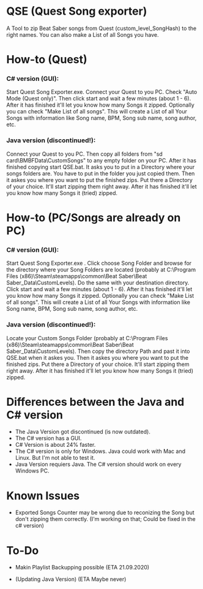 # QSE (Quest Song exporter)
A Tool to zip Beat Saber songs from Quest (custom_level_SongHash) to the right names. You can also make a List of all Songs you have.

# How-to (Quest)
### C# version (GUI):

Start Quest Song Exporter.exe. Connect your Quest to you PC. Check "Auto Mode (Quest only)". Then click start and wait a few minutes (about 1 - 6). After it has finished it'll let you know how many Songs it zipped. Optionally you can check "Make List of all songs". This will create a List of all Your Songs with information like Song name, BPM, Song sub name, song author, etc.

### Java version (discontinued!): 

Connect your Quest to you PC. Then copy all folders from "sd card\BMBFData\CustomSongs" to any empty folder on your PC. After it has finished copying start QSE.bat. It asks you to put in a Directory where your songs folders are. You have to put in the folder you just copied them. Then it askes you where you want to put the finished zips. Put there a Directory of your choice. It'll start zipping them right away. After it has finished it'll let you know how many Songs it (tried) zipped.

# How-to (PC/Songs are already on PC)
### C# version (GUI):

Start Quest Song Exporter.exe . Click choose Song Folder and browse for the directory where your Song Folders are located (probably at C:\Program Files (x86)\Steam\steamapps\common\Beat Saber\Beat Saber_Data\CustomLevels). Do the same with your destination directory. Click start and wait a few minutes (about 1 - 6). After it has finished it'll let you know how many Songs it zipped. Optionally you can check "Make List of all songs". This will create a List of all Your Songs with information like Song name, BPM, Song sub name, song author, etc.

### Java version (discontinued!):

Locate your Custom Songs Folder (probably at C:\Program Files (x86)\Steam\steamapps\common\Beat Saber\Beat Saber_Data\CustomLevels). Then copy the directory Path and past it into QSE.bat when it askes you. Then it askes you where you want to put the finished zips. Put there a Directory of your choice. It'll start zipping them right away. After it has finished it'll let you know how many Songs it (tried) zipped.

# Differences between the Java and C# version
- The Java Version got discontinued (is now outdated).
- The C# version has a GUI.
- C# Version is about 24% faster.
- The C# version is only for Windows. Java could work with Mac and Linux. But I'm not able to test it.
- Java Version requiers Java. The C# version should work on every Windows PC.

# Known Issues
- Exported Songs Counter may be wrong due to reconizing the Song but don't zipping them correctly. (I'm working on that; Could be fixed in the c# version)

# To-Do
- Makin Playlist Backupping possible (ETA 21.09.2020)

- (Updating Java Version) (ETA Maybe never)
